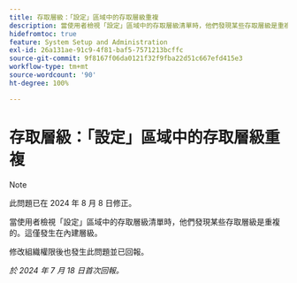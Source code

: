 ```yaml
---
title: 存取層級：「設定」區域中的存取層級重複
description: 當使用者檢視「設定」區域中的存取層級清單時，他們發現某些存取層級是重複的。這僅發生在內建層級。
hidefromtoc: true
feature: System Setup and Administration
exl-id: 26a131ae-91c9-4f81-baf5-7571213bcffc
source-git-commit: 9f8167f06da0121f32f9fba22d51c667efd415e3
workflow-type: tm+mt
source-wordcount: '90'
ht-degree: 100%

---
```


# 存取層級：「設定」區域中的存取層級重複

>[!NOTE]
>
>此問題已在 2024 年 8 月 8 日修正。

當使用者檢視「設定」區域中的存取層級清單時，他們發現某些存取層級是重複的。這僅發生在內建層級。

修改組織權限後也發生此問題並已回報。

_於 2024 年 7 月 18 日首次回報。_
